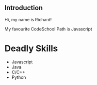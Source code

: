 ## Introduction

Hi, my name is Richard!

My favourite CodeSchool Path is Javascript

# Deadly Skills
* Javascript
* Java
* C/C++
* Python
